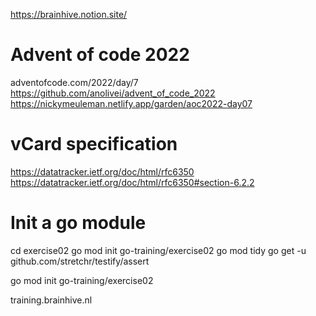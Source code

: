 https://brainhive.notion.site/


# Advent of code 2022
adventofcode.com/2022/day/7
https://github.com/anolivei/advent_of_code_2022
https://nickymeuleman.netlify.app/garden/aoc2022-day07

# vCard specification
https://datatracker.ietf.org/doc/html/rfc6350
https://datatracker.ietf.org/doc/html/rfc6350#section-6.2.2


# Init a go module
cd exercise02
go mod init go-training/exercise02
go mod tidy
go get -u github.com/stretchr/testify/assert


go mod init go-training/exercise02


training.brainhive.nl